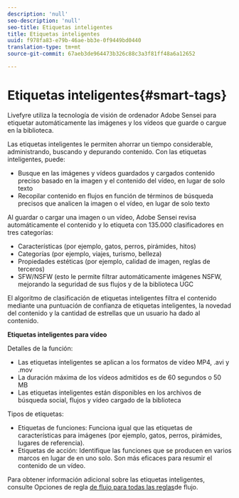 ```yaml
---
description: 'null'
seo-description: 'null'
seo-title: Etiquetas inteligentes
title: Etiquetas inteligentes
uuid: f978fa83-e79b-46ae-bb3e-0f9449bd0440
translation-type: tm+mt
source-git-commit: 67aeb3de964473b326c88c3a3f81ff48a6a12652

---
```



# Etiquetas inteligentes{#smart-tags}

Livefyre utiliza la tecnología de visión de ordenador Adobe Sensei para etiquetar automáticamente las imágenes y los vídeos que guarde o cargue en la biblioteca.

Las etiquetas inteligentes le permiten ahorrar un tiempo considerable, administrando, buscando y depurando contenido. Con las etiquetas inteligentes, puede:

* Busque en las imágenes y vídeos guardados y cargados contenido preciso basado en la imagen y el contenido del vídeo, en lugar de solo texto
* Recopilar contenido en flujos en función de términos de búsqueda precisos que analicen la imagen o el vídeo, en lugar de solo texto

Al guardar o cargar una imagen o un vídeo, Adobe Sensei revisa automáticamente el contenido y lo etiqueta con 135.000 clasificadores en tres categorías:

* Características (por ejemplo, gatos, perros, pirámides, hitos)
* Categorías (por ejemplo, viajes, turismo, belleza)
* Propiedades estéticas (por ejemplo, calidad de imagen, reglas de terceros)
* SFW/NSFW (esto le permite filtrar automáticamente imágenes NSFW, mejorando la seguridad de sus flujos y de la biblioteca UGC

El algoritmo de clasificación de etiquetas inteligentes filtra el contenido mediante una puntuación de confianza de etiquetas inteligentes, la novedad del contenido y la cantidad de estrellas que un usuario ha dado al contenido.

**Etiquetas inteligentes para vídeo**

Detalles de la función:

* Las etiquetas inteligentes se aplican a los formatos de vídeo MP4, .avi y .mov
* La duración máxima de los vídeos admitidos es de 60 segundos o 50 MB
* Las etiquetas inteligentes están disponibles en los archivos de búsqueda social, flujos y vídeo cargado de la biblioteca

Tipos de etiquetas:

* Etiquetas de funciones: Funciona igual que las etiquetas de características para imágenes (por ejemplo, gatos, perros, pirámides, lugares de referencia).
* Etiquetas de acción: Identifique las funciones que se producen en varios marcos en lugar de en uno solo. Son más eficaces para resumir el contenido de un vídeo.

Para obtener información adicional sobre las etiquetas inteligentes, consulte Opciones de regla [de flujo para todas las reglas](../../c-streams/c-stream-rule-options-for-all-stream-rules.md#c_stream_rule_options_for_all_stream_rules)de flujo.
